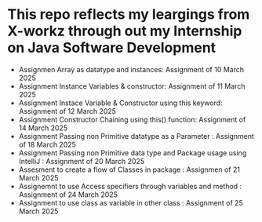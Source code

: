 # This repo reflects my leargings from X-workz through out my Internship on Java Software Development

- Assignmen Array as datatype and instances: Assignment of 10 March 2025
- Assignment Instance Variables & constructor: Assignment of 11 March 2025
- Assignment Instace Variable & Constructor using this keyword: Assignment of 12 March 2025
- Assignment Constructor Chaining using this() function: Assignment of 14 March 2025
- Assignment Passing non Primitive datatype as a Parameter : Assignment of 18 March 2025
- Assignment Passing non Primitive data type and Package usage using IntelliJ : Assignment of 20 March 2025
- Assesment to create a flow of Classes in package : Assignmen of 21 March 2025
- Assignemnt to use Access specifiers through variables and method : Assignment of 24 March 2025
- Assignment to use class as variable in other class : Assignment of 25 March 2025
